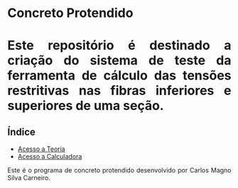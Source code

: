 <h1>Concreto Protendido<h1>

  <p align = "justify">Este repositório é destinado a criação do sistema de teste da ferramenta de cálculo das tensões restritivas nas fibras inferiores e superiores de uma seção.</p>

<h2>Índice</h2>

<ul>
    <li><a href="https://github.com/wmpjrufg/CarlosMagnoSilvaCarneiro/blob/gh-pages/TEORIA.md">Acesso a Teoria</a></li>
    <li><a href="https://github.com/wmpjrufg/CarlosMagnoSilvaCarneiro/blob/gh-pages/CALCULADORA.md">Acesso a Calculadora</a></li>
</ul>

<p
   align = "justify">Este é o programa de concreto protendido desenvolvido por Carlos Magno Silva Carneiro.
</p>

